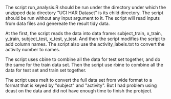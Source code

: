 The script run_analysis.R should be run under the directory under which the unzipped data directory "UCI HAR Dataset" is its child directory. The script should be run without any input argument to it. The script will read inputs from data files and genereate the result tidy data. 

At the first, the script reads the data into data frame: subject_train, x_train, y_train, subject_test, x_test, y_test. And then the script modifies the script to add column names. The script also use the activity_labels.txt to convert the activity number to names. 

The script uses cbine to combine all the data for test set together, and do the same for the train data set. Then the script use rbine to combine all the data for test set and train set together. 

The script uses melt to convert the full data set from wide format to a format that is keyed by "subject" and "activity". But I had problem using dcast on the data and did not have enough time to finish the probject. 
